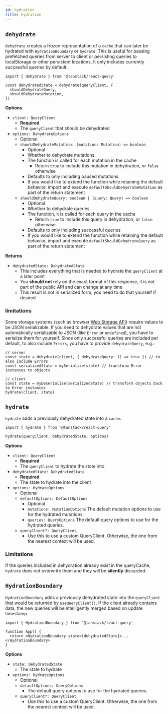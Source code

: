 ```yaml
---
id: hydration
title: hydration
---
```


## `dehydrate`

`dehydrate` creates a frozen representation of a `cache` that can later be hydrated with `HydrationBoundary` or `hydrate`. This is useful for passing prefetched queries from server to client or persisting queries to localStorage or other persistent locations. It only includes currently successful queries by default.

```tsx
import { dehydrate } from '@tanstack/react-query'

const dehydratedState = dehydrate(queryClient, {
  shouldDehydrateQuery,
  shouldDehydrateMutation,
})
```

**Options**

- `client: QueryClient`
  - **Required**
  - The `queryClient` that should be dehydrated
- `options: DehydrateOptions`
  - Optional
  - `shouldDehydrateMutation: (mutation: Mutation) => boolean`
    - Optional
    - Whether to dehydrate mutations.
    - The function is called for each mutation in the cache
      - Return `true` to include this mutation in dehydration, or `false` otherwise
    - Defaults to only including paused mutations
    - If you would like to extend the function while retaining the default behavior, import and execute `defaultShouldDehydrateMutation` as part of the return statement
  - `shouldDehydrateQuery: boolean | (query: Query) => boolean`
    - Optional
    - Whether to dehydrate queries.
    - The function, it is called for each query in the cache
      - Return `true` to include this query in dehydration, or `false` otherwise
    - Defaults to only including successful queries
    - If you would like to extend the function while retaining the default behavior, import and execute `defaultShouldDehydrateQuery` as part of the return statement

**Returns**

- `dehydratedState: DehydratedState`
  - This includes everything that is needed to hydrate the `queryClient` at a later point
  - You **should not** rely on the exact format of this response, it is not part of the public API and can change at any time
  - This result is not in serialized form, you need to do that yourself if desired

### limitations

Some storage systems (such as browser [Web Storage API](https://developer.mozilla.org/en-US/docs/Web/API/Web_Storage_API)) require values to be JSON serializable. If you need to dehydrate values that are not automatically serializable to JSON (like `Error` or `undefined`), you have to serialize them for yourself. Since only successful queries are included per default, to also include `Errors`, you have to provide `dehydrateQuery`, e.g.:

```tsx
// server
const state = dehydrate(client, { dehydrateQuery: () => true }) // to also include Errors
const serializedState = mySerialize(state) // transform Error instances to objects

// client
const state = myDeserialize(serializedState) // transform objects back to Error instances
hydrate(client, state)
```

## `hydrate`

`hydrate` adds a previously dehydrated state into a `cache`.

```tsx
import { hydrate } from '@tanstack/react-query'

hydrate(queryClient, dehydratedState, options)
```

**Options**

- `client: QueryClient`
  - **Required**
  - The `queryClient` to hydrate the state into
- `dehydratedState: DehydratedState`
  - **Required**
  - The state to hydrate into the client
- `options: HydrateOptions`
  - Optional
  - `defaultOptions: DefaultOptions`
    - Optional
    - `mutations: MutationOptions` The default mutation options to use for the hydrated mutations.
    - `queries: QueryOptions` The default query options to use for the hydrated queries.
  - `queryClient?: QueryClient`,
    - Use this to use a custom QueryClient. Otherwise, the one from the nearest context will be used.

### Limitations

If the queries included in dehydration already exist in the queryCache, `hydrate` does not overwrite them and they will be **silently** discarded.


[//]: # 'HydrationBoundary'
## `HydrationBoundary`

`HydrationBoundary` adds a previously dehydrated state into the `queryClient` that would be returned by `useQueryClient()`. If the client already contains data, the new queries will be intelligently merged based on update timestamp.

```tsx
import { HydrationBoundary } from '@tanstack/react-query'

function App() {
  return <HydrationBoundary state={dehydratedState}>...</HydrationBoundary>
}
```

**Options**

- `state: DehydratedState`
  - The state to hydrate
- `options: HydrateOptions`
  - Optional
  - `defaultOptions: QueryOptions`
    - The default query options to use for the hydrated queries.
  - `queryClient?: QueryClient`,
    - Use this to use a custom QueryClient. Otherwise, the one from the nearest context will be used.

[//]: # 'HydrationBoundary'
